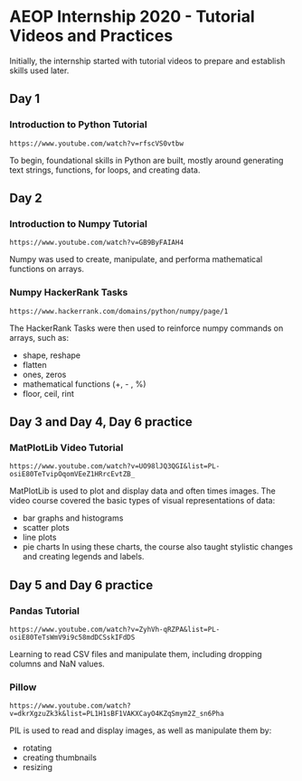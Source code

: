# AEOP Internship 2020 - Tutorial Videos and Practices

Initially, the internship started with tutorial videos to prepare and establish skills used later. 

## Day 1
### Introduction to Python Tutorial

```
https://www.youtube.com/watch?v=rfscVS0vtbw
```
To begin, foundational skills in Python are built, mostly around generating text strings, functions, for loops, and creating data.

## Day 2
### Introduction to Numpy Tutorial

```
https://www.youtube.com/watch?v=GB9ByFAIAH4
```
Numpy was used to create, manipulate, and performa mathematical functions on arrays. 

### Numpy HackerRank Tasks

```
https://www.hackerrank.com/domains/python/numpy/page/1
```
The HackerRank Tasks were then used to reinforce numpy commands on arrays, such as:
- shape, reshape
- flatten
- ones, zeros
- mathematical functions (+, - , %)
- floor, ceil, rint

## Day 3 and Day 4, Day 6 practice

### MatPlotLib Video Tutorial 
```
https://www.youtube.com/watch?v=UO98lJQ3QGI&list=PL-osiE80TeTvipOqomVEeZ1HRrcEvtZB_
```
MatPlotLib is used to plot and display data and often times images. The video course covered the basic types of visual representations of data:
- bar graphs and histograms
- scatter plots
- line plots
- pie charts 
In using these charts, the course also taught stylistic changes and creating legends and labels.

## Day 5 and Day 6 practice
### Pandas Tutorial 
```
https://www.youtube.com/watch?v=ZyhVh-qRZPA&list=PL-osiE80TeTsWmV9i9c58mdDCSskIFdDS
```
Learning to read CSV files and manipulate them, including dropping columns and NaN values.

### Pillow
```
https://www.youtube.com/watch?v=dkrXgzuZk3k&list=PL1H1sBF1VAKXCayO4KZqSmym2Z_sn6Pha
```
PIL is used to read and display images, as well as manipulate them by:
- rotating 
- creating thumbnails
- resizing